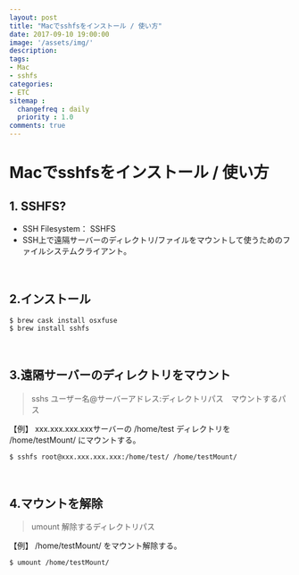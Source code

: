 ```yaml
---
layout: post
title: "Macでsshfsをインストール / 使い方"
date: 2017-09-10 19:00:00
image: '/assets/img/'
description:
tags:
- Mac
- sshfs
categories:
- ETC
sitemap :
  changefreq : daily
  priority : 1.0
comments: true
---
```


# Macでsshfsをインストール / 使い方


## 1. SSHFS?
* SSH Filesystem： SSHFS
* SSH上で遠隔サーバーのディレクトリ/ファイルをマウントして使うためのファイルシステムクライアント。

<br>

## 2.インストール

    $ brew cask install osxfuse
    $ brew install sshfs
    
<br>

## 3.遠隔サーバーのディレクトリをマウント

> sshs ユーザー名@サーバーアドレス:ディレクトリパス　マウントするパス

【例】 xxx.xxx.xxx.xxxサーバーの /home/test ディレクトリを /home/testMount/ にマウントする。

    $ sshfs root@xxx.xxx.xxx.xxx:/home/test/ /home/testMount/

<br>

## 4.マウントを解除

> umount 解除するディレクトリパス

【例】 /home/testMount/ をマウント解除する。

    $ umount /home/testMount/
